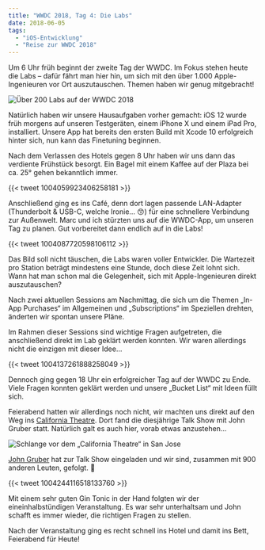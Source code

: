 ```yaml
---
title: "WWDC 2018, Tag 4: Die Labs"
date: 2018-06-05
tags:
  - "iOS-Entwicklung"
  - "Reise zur WWDC 2018"
---
```


Um 6 Uhr früh beginnt der zweite Tag der WWDC. Im Fokus stehen heute die Labs – dafür fährt man hier hin, um sich mit den über 1.000 Apple-Ingenieuren vor Ort auszutauschen. Themen haben wir genug mitgebracht!

![Über 200 Labs auf der WWDC 2018](/images/2018/labs-der-wwdc.jpg)

Natürlich haben wir unsere Hausaufgaben vorher gemacht: iOS 12 wurde früh morgens auf unseren Testgeräten, einem iPhone X und einem iPad Pro, installiert. Unsere App hat bereits den ersten Build mit Xcode 10 erfolgreich hinter sich, nun kann das Finetuning beginnen.

Nach dem Verlassen des Hotels gegen 8 Uhr haben wir uns dann das verdiente Frühstück besorgt. Ein Bagel mit einem Kaffee auf der Plaza bei ca. 25° gehen bekanntlich immer.

{{< tweet 1004059923406258181 >}}

Anschließend ging es ins Café, denn dort lagen passende LAN-Adapter (Thunderbolt & USB-C, welche Ironie… 😙) für eine schnellere Verbindung zur Außenwelt. Marc und ich stürzten uns auf die WWDC-App, um unseren Tag zu planen. Gut vorbereitet dann endlich auf in die Labs!

{{< tweet 1004087720598106112 >}}

Das Bild soll nicht täuschen, die Labs waren voller Entwickler. Die Wartezeit pro Station beträgt mindestens eine Stunde, doch diese Zeit lohnt sich. Wann hat man schon mal die Gelegenheit, sich mit Apple-Ingenieuren direkt auszutauschen?

Nach zwei aktuellen Sessions am Nachmittag, die sich um die Themen „In-App Purchases“ im Allgemeinen und „Subscriptions“ im Speziellen drehten, änderten wir spontan unsere Pläne.

Im Rahmen dieser Sessions sind wichtige Fragen aufgetreten, die anschließend direkt im Lab geklärt werden konnten. Wir waren allerdings nicht die einzigen mit dieser Idee…

{{< tweet 1004137261888258049 >}}

Dennoch ging gegen 18 Uhr ein erfolgreicher Tag auf der WWDC zu Ende. Viele Fragen konnten geklärt werden und unsere „Bucket List“ mit Ideen füllt sich.

Feierabend hatten wir allerdings noch nicht, wir machten uns direkt auf den Weg ins [California Theatre](https://sanjosetheaters.org/theaters/california-theatre/). Dort fand die diesjährige Talk Show mit John Gruber statt. Natürlich galt es auch hier, vorab etwas anzustehen…

![Schlange vor dem „California Theatre“ in San Jose](/images/2018/california-theatre.jpg")

[John Gruber](https://www.twitter.com/gruber) hat zur Talk Show eingeladen und wir sind, zusammen mit 900 anderen Leuten, gefolgt. 😬

{{< tweet 1004244116518133760 >}}

Mit einem sehr guten Gin Tonic in der Hand folgten wir der eineinhalbstündigen Veranstaltung. Es war sehr unterhaltsam und John schafft es immer wieder, die richtigen Fragen zu stellen.

Nach der Veranstaltung ging es recht schnell ins Hotel und damit ins Bett, Feierabend für Heute!

